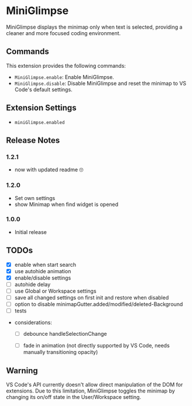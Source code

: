 # MiniGlimpse

MiniGlimpse displays the minimap only when text is selected, providing a cleaner and more focused coding environment.


## Commands

This extension provides the following commands:

* `MiniGlimpse.enable`: Enable MiniGlimpse.
* `MiniGlimpse.disable`: Disable MiniGlimpse and reset the minimap to VS Code's default settings.


## Extension Settings

* `miniGlimpse.enabled`


## Release Notes

### 1.2.1
* now with updated readme :roll_eyes:

### 1.2.0
* Set own settings
* show Minimap when find widget is opened

### 1.0.0
* Initial release



## TODOs

* [x] enable when start search
* [x] use autohide animation
* [x] enable/disable settings
* [ ] autohide delay
* [ ] use Global or Workspace settings
* [ ] save all changed settings on first init and restore when disabled
* [ ] option to disable minimapGutter.added/modified/deleted-Background
* [ ] tests

* considerations:
    * [ ] debounce handleSelectionChange
    * [ ] fade in animation (not directly supported by VS Code, needs manually transitioning opacity)


## Warning

VS Code's API currently doesn't allow direct manipulation of the DOM for extensions.
Due to this limitation, MiniGlimpse toggles the minimap by changing its on/off state in the User/Workspace setting.